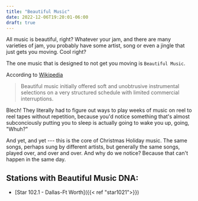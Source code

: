 ```yaml
---
title: "Beautiful Music"
date: 2022-12-06T19:20:01-06:00
draft: true
---
```


All music is beautiful, right?  Whatever your jam, and there are many varieties of jam, you probably have some artist, song or even a jingle that just gets you moving.  Cool right?

The one music that is designed to not get you moving is `Beautiful Music`.  

According to [Wikipedia](https://en.wikipedia.org/wiki/Beautiful_music)

> Beautiful music initially offered soft and unobtrusive instrumental selections on a very structured schedule with limited commercial interruptions.

Blech! They literally had to figure out ways to play weeks of music on reel to reel tapes without repetition, because you'd notice something that's almost subconciously putting you to sleep is actually going to wake you up, going, "Whuh?"

And yet, and yet --- this is the core of Christmas Holiday music.  The same songs, perhaps sung by different artists, but generally the same songs, played over, and over and over.  And why do we notice?  Because that can't happen in the same day.  

## Stations with Beautiful Music DNA:

- [Star 102.1 - Dallas-Ft Worth]({{< ref "star1021">}})



